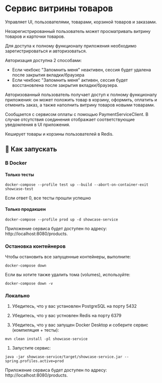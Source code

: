 # Сервис витрины товаров

Управляет UI, пользователями, товарами, корзиной товаров и заказами.

Незарегистрированный пользователь может просматривать витрину товаров и карточки товаров.

Для доступа к полному функционалу приложения необходимо зарегистрироваться и авторизоваться.

Авторизация доступна 2 способами:

- Если чекбокс "Запомнить меня" неактивен, сессия будет удалена после закрытия вкладки/браузера
- Если чекбокс "Запомнить меня" активен, сессия будет восстановлена после закрытия вкладки/браузера.

Авторизованный пользователь получает доступ к полному функционалу приложения: он может положить товар в корзину,
оформить, оплатить и отменить заказ, а также наполнить витрину товаров новыми товарами.

Сообщается с сервисом оплаты с помощью PaymentServiceClient. 
В случае отсутствия соединения отображает соответствующие уведомления в UI приложения.

Кеширует товары и корзины пользователей в Redis.

## 🚀 Как запускать

### В Docker

#### Только тесты
```
docker-compose --profile test up --build --abort-on-container-exit showcase-test
```
Если ответ 0, все тесты прошли успешно

#### Только продакшен
```
docker-compose --profile prod up -d showcase-service
```
Приложение сервиса будет доступен по адресу: http://localhost:8080/products.

### Остановка контейнеров

Чтобы остановить все запущенные контейнеры, выполните:

```
docker-compose down
```

Если вы хотите также удалить тома (volumes), используйте:

```
docker-compose down -v
```

### Локально

1. Убедитесь, что у вас установлен PostgreSQL на порту 5432

2. Убедитесь, что у вас устновлен Redis на порту 6379

3. Убедитесь, что у вас запущен Docker Desktop и соберите сервис (компиляция + тесты):
```
mvn clean install -pl showcase-service
```

1. Запустите сервис:
```
java -jar showcase-service/target/showcase-service.jar --spring.profiles.active=prod
```

Приложение сервиса будет доступен по адресу: http://localhost:8080/products.
